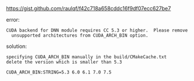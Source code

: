 
https://gist.github.com/raulqf/f42c718a658cddc16f9df07ecc627be7

error:
```shell
CUDA backend for DNN module requires CC 5.3 or higher.  Please remove
  unsupported architectures from CUDA_ARCH_BIN option.
```

solution:
```
specifying CUDA_ARCH_BIN manually in the build/CMakeCache.txt
delete the version which is smaller than 5.3

CUDA_ARCH_BIN:STRING=5.3 6.0 6.1 7.0 7.5
```